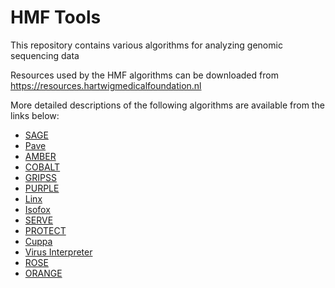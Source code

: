 # HMF Tools
This repository contains various algorithms for analyzing genomic sequencing data

Resources used by the HMF algorithms can be downloaded from https://resources.hartwigmedicalfoundation.nl

More detailed descriptions of the following algorithms are available from the links below:
 - [SAGE](./sage/README.md)
 - [Pave](./pave/README.md)
 - [AMBER](./amber/README.md)
 - [COBALT](./cobalt/README.md)
 - [GRIPSS](./gripss/README.md)
 - [PURPLE](./purple/README.md)
 - [Linx](./linx/README.md)
 - [Isofox](./isofox/README.md)
 - [SERVE](./serve/README.md)
 - [PROTECT](./protect/README.md)
 - [Cuppa](./cuppa/README.md)
 - [Virus Interpreter](./virus-interpreter/README.md)
 - [ROSE](./rose/README.md)
 - [ORANGE](./orange/README.md)
